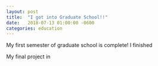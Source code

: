 ```yaml
---
layout: post
title:  "I got into Graduate School!!"
date:   2018-07-13 01:00:00 -0600
categories: education
---
```


My first semester of graduate school is complete! I finished 

My final project in



